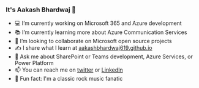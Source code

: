 ### It's Aakash Bhardwaj 👋

- 💻 I’m currently working on Microsoft 365 and Azure development
- 📚 I’m currently learning more about Azure Communication Services
- 👯 I’m looking to collaborate on Microsoft open source projects
- ✍️ I share what I learn at [aakashbhardwaj619.github.io](https://aakashbhardwaj619.github.io/)
- 💬 Ask me about SharePoint or Teams development, Azure Services, or Power Platform
- 📫 You can reach me on [twitter](https://twitter.com/aakash_316) or [LinkedIn](https://www.linkedin.com/in/aakashbhardwaj619/)
- 🎸 Fun fact: I'm a classic rock music fanatic
